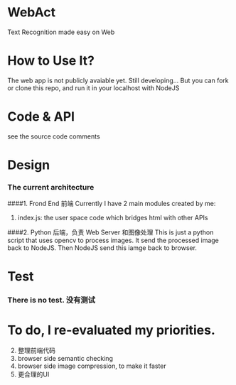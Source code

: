 # WebAct
Text Recognition made easy on Web

# How to Use It?
The web app is not publicly avaiable yet. Still developing...
But you can fork or clone this repo, and run it in your localhost with NodeJS

# Code & API
see the source code comments

# Design
### The current architecture
####1. Frond End 前端
Currently I have 2 main modules created by me:
1. index.js: the user space code which bridges html with other APIs

####2. Python 后端，负责 Web Server 和图像处理
This is just a python script that uses opencv to process images. It send the processed image back to NodeJS. Then NodeJS send this iamge back to browser.

# Test
### There is no test. 没有测试


# To do, I re-evaluated my priorities.
2. 整理前端代码
3. browser side semantic checking
4. browser side image compression, to make it faster
5. 更合理的UI
